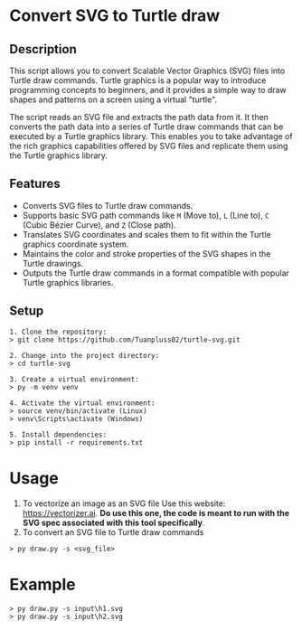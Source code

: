 # Convert SVG to Turtle draw

## Description

This script allows you to convert Scalable Vector Graphics (SVG) files into Turtle draw commands. Turtle graphics is a popular way to introduce programming concepts to beginners, and it provides a simple way to draw shapes and patterns on a screen using a virtual "turtle".

The script reads an SVG file and extracts the path data from it. It then converts the path data into a series of Turtle draw commands that can be executed by a Turtle graphics library. This enables you to take advantage of the rich graphics capabilities offered by SVG files and replicate them using the Turtle graphics library.

## Features

- Converts SVG files to Turtle draw commands.
- Supports basic SVG path commands like `M` (Move to), `L` (Line to), `C` (Cubic Bézier Curve), and `Z` (Close path).
- Translates SVG coordinates and scales them to fit within the Turtle graphics coordinate system.
- Maintains the color and stroke properties of the SVG shapes in the Turtle drawings.
- Outputs the Turtle draw commands in a format compatible with popular Turtle graphics libraries.

## Setup

```
1. Clone the repository:
> git clone https://github.com/Tuanpluss02/turtle-svg.git

2. Change into the project directory:
> cd turtle-svg

3. Create a virtual environment:
> py -m venv venv

4. Activate the virtual environment:
> source venv/bin/activate (Linux)
> venv\Scripts\activate (Windows)

5. Install dependencies:
> pip install -r requirements.txt
```

# Usage
1. To vectorize an image as an SVG file
Use this website: https://vectorizer.ai. **Do use this one, the code is meant to run with the SVG spec associated with this tool specifically**.
2. To convert an SVG file to Turtle draw commands
```
> py draw.py -s <svg_file> 
```

# Example
```
> py draw.py -s input\h1.svg
> py draw.py -s input\h2.svg
```


